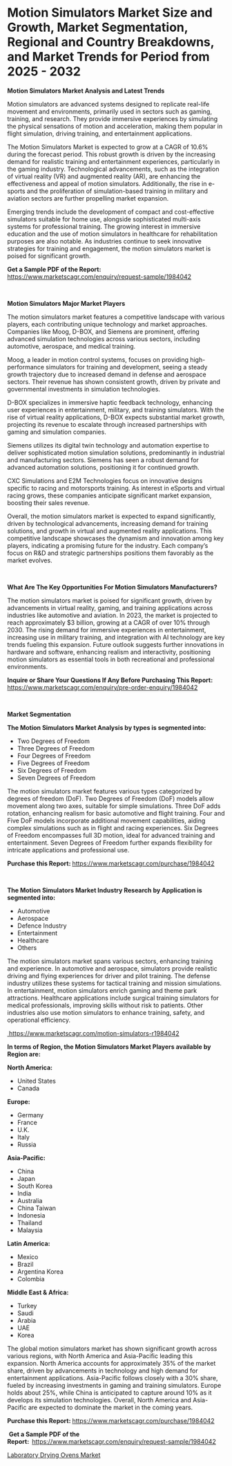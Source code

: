 <p><h1>Motion Simulators Market Size and Growth, Market Segmentation, Regional and Country Breakdowns, and Market Trends for Period from 2025 -  2032</h1></p><p><strong>Motion Simulators Market Analysis and Latest Trends</strong></p>
<p><p>Motion simulators are advanced systems designed to replicate real-life movement and environments, primarily used in sectors such as gaming, training, and research. They provide immersive experiences by simulating the physical sensations of motion and acceleration, making them popular in flight simulation, driving training, and entertainment applications. </p><p>The Motion Simulators Market is expected to grow at a CAGR of 10.6% during the forecast period. This robust growth is driven by the increasing demand for realistic training and entertainment experiences, particularly in the gaming industry. Technological advancements, such as the integration of virtual reality (VR) and augmented reality (AR), are enhancing the effectiveness and appeal of motion simulators. Additionally, the rise in e-sports and the proliferation of simulation-based training in military and aviation sectors are further propelling market expansion.</p><p>Emerging trends include the development of compact and cost-effective simulators suitable for home use, alongside sophisticated multi-axis systems for professional training. The growing interest in immersive education and the use of motion simulators in healthcare for rehabilitation purposes are also notable. As industries continue to seek innovative strategies for training and engagement, the motion simulators market is poised for significant growth.</p></p>
<p><strong>Get a Sample PDF of the Report:&nbsp;</strong> <a href="https://www.marketscagr.com/enquiry/request-sample/1984042?utm_campaign=2938&utm_medium=2&utm_source=Github&utm_content=ia&utm_term=08042025&utm_id=motion-simulators">https://www.marketscagr.com/enquiry/request-sample/1984042</a></p>
<p>&nbsp;</p>
<p><strong>Motion Simulators Major Market Players</strong></p>
<p><p>The motion simulators market features a competitive landscape with various players, each contributing unique technology and market approaches. Companies like Moog, D-BOX, and Siemens are prominent, offering advanced simulation technologies across various sectors, including automotive, aerospace, and medical training. </p><p>Moog, a leader in motion control systems, focuses on providing high-performance simulators for training and development, seeing a steady growth trajectory due to increased demand in defense and aerospace sectors. Their revenue has shown consistent growth, driven by private and governmental investments in simulation technologies.</p><p>D-BOX specializes in immersive haptic feedback technology, enhancing user experiences in entertainment, military, and training simulators. With the rise of virtual reality applications, D-BOX expects substantial market growth, projecting its revenue to escalate through increased partnerships with gaming and simulation companies.</p><p>Siemens utilizes its digital twin technology and automation expertise to deliver sophisticated motion simulation solutions, predominantly in industrial and manufacturing sectors. Siemens has seen a robust demand for advanced automation solutions, positioning it for continued growth.</p><p>CXC Simulations and E2M Technologies focus on innovative designs specific to racing and motorsports training. As interest in eSports and virtual racing grows, these companies anticipate significant market expansion, boosting their sales revenue.</p><p>Overall, the motion simulators market is expected to expand significantly, driven by technological advancements, increasing demand for training solutions, and growth in virtual and augmented reality applications. This competitive landscape showcases the dynamism and innovation among key players, indicating a promising future for the industry. Each company’s focus on R&D and strategic partnerships positions them favorably as the market evolves.</p></p>
<p>&nbsp;</p>
<p><strong>What Are The Key Opportunities For Motion Simulators Manufacturers?</strong></p>
<p><p>The motion simulators market is poised for significant growth, driven by advancements in virtual reality, gaming, and training applications across industries like automotive and aviation. In 2023, the market is projected to reach approximately $3 billion, growing at a CAGR of over 10% through 2030. The rising demand for immersive experiences in entertainment, increasing use in military training, and integration with AI technology are key trends fueling this expansion. Future outlook suggests further innovations in hardware and software, enhancing realism and interactivity, positioning motion simulators as essential tools in both recreational and professional environments.</p></p>
<p><strong>Inquire or Share Your Questions If Any Before Purchasing This Report:</strong> <a href="https://www.marketscagr.com/enquiry/pre-order-enquiry/1984042?utm_campaign=2938&utm_medium=2&utm_source=Github&utm_content=ia&utm_term=08042025&utm_id=motion-simulators">https://www.marketscagr.com/enquiry/pre-order-enquiry/1984042</a></p>
<p>&nbsp;</p>
<p><strong>Market Segmentation</strong></p>
<p><strong>The Motion Simulators Market Analysis by types is segmented into:</strong></p>
<p><ul><li>Two Degrees of Freedom</li><li>Three Degrees of Freedom</li><li>Four Degrees of Freedom</li><li>Five Degrees of Freedom</li><li>Six Degrees of Freedom</li><li>Seven Degrees of Freedom</li></ul></p>
<p><p>The motion simulators market features various types categorized by degrees of freedom (DoF). Two Degrees of Freedom (DoF) models allow movement along two axes, suitable for simple simulations. Three DoF adds rotation, enhancing realism for basic automotive and flight training. Four and Five DoF models incorporate additional movement capabilities, aiding complex simulations such as in flight and racing experiences. Six Degrees of Freedom encompasses full 3D motion, ideal for advanced training and entertainment. Seven Degrees of Freedom further expands flexibility for intricate applications and professional use.</p></p>
<p><strong>Purchase this Report:&nbsp;</strong><a href="https://www.marketscagr.com/purchase/1984042?utm_campaign=2938&utm_medium=2&utm_source=Github&utm_content=ia&utm_term=08042025&utm_id=motion-simulators">https://www.marketscagr.com/purchase/1984042</a></p>
<p>&nbsp;</p>
<p><strong>The Motion Simulators Market Industry Research by Application is segmented into:</strong></p>
<p><ul><li>Automotive</li><li>Aerospace</li><li>Defence Industry</li><li>Entertainment</li><li>Healthcare</li><li>Others</li></ul></p>
<p><p>The motion simulators market spans various sectors, enhancing training and experience. In automotive and aerospace, simulators provide realistic driving and flying experiences for driver and pilot training. The defense industry utilizes these systems for tactical training and mission simulations. In entertainment, motion simulators enrich gaming and theme park attractions. Healthcare applications include surgical training simulators for medical professionals, improving skills without risk to patients. Other industries also use motion simulators to enhance training, safety, and operational efficiency.</p></p>
<p><a href="https://www.marketscagr.com/motion-simulators-r1984042?utm_campaign=2938&utm_medium=2&utm_source=Github&utm_content=ia&utm_term=08042025&utm_id=motion-simulators">&nbsp;https://www.marketscagr.com/motion-simulators-r1984042</a></p>
<p><strong>In terms of Region, the Motion Simulators Market Players available by Region are:</strong></p>
<p>
    <p> <strong> North America: </strong>
        <ul>
            <li>United States</li>
            <li>Canada</li>
        </ul>
        </p> 
    <p> <strong> Europe: </strong>
        <ul>
            <li>Germany</li>
            <li>France</li>
            <li>U.K.</li>
            <li>Italy</li>
            <li>Russia</li>
        </ul>
        </p> 
    <p> <strong> Asia-Pacific: </strong>
        <ul>
            <li>China</li>
            <li>Japan</li>
            <li>South Korea</li>
            <li>India</li>
            <li>Australia</li>
            <li>China Taiwan</li>
            <li>Indonesia</li>
            <li>Thailand</li>
            <li>Malaysia</li>
        </ul>
        </p> 
    <p> <strong> Latin America: </strong>
        <ul>
            <li>Mexico</li>
            <li>Brazil</li>
            <li>Argentina Korea</li>
            <li>Colombia</li>
        </ul>
        </p> 
    <p> <strong> Middle East & Africa: </strong>
        <ul>
            <li>Turkey</li>
            <li>Saudi</li>
            <li>Arabia</li>
            <li>UAE</li>
            <li>Korea</li>
        </ul>
    </p>
    </p>
<p><p>The global motion simulators market has shown significant growth across various regions, with North America and Asia-Pacific leading this expansion. North America accounts for approximately 35% of the market share, driven by advancements in technology and high demand for entertainment applications. Asia-Pacific follows closely with a 30% share, fueled by increasing investments in gaming and training simulators. Europe holds about 25%, while China is anticipated to capture around 10% as it develops its simulation technologies. Overall, North America and Asia-Pacific are expected to dominate the market in the coming years.</p></p>
<p><strong>Purchase this Report: </strong><a href="https://www.marketscagr.com/purchase/1984042?utm_campaign=2938&utm_medium=2&utm_source=Github&utm_content=ia&utm_term=08042025&utm_id=motion-simulators">https://www.marketscagr.com/purchase/1984042</a></p>
<p>&nbsp;<strong>Get a Sample PDF of the Report:&nbsp;&nbsp;</strong><a href="https://www.marketscagr.com/enquiry/request-sample/1984042?utm_campaign=2938&utm_medium=2&utm_source=Github&utm_content=ia&utm_term=08042025&utm_id=motion-simulators">https://www.marketscagr.com/enquiry/request-sample/1984042</a></p>
<p><strong></strong></p>
<p><p><a href="https://github.com/viipposahko25/Market-Research-Report-List-1/blob/main/laboratory-drying-ovens-market.md?utm_campaign=2938&utm_medium=2&utm_source=Github&utm_content=ia&utm_term=08042025&utm_id=motion-simulators">Laboratory Drying Ovens Market</a></p></p>